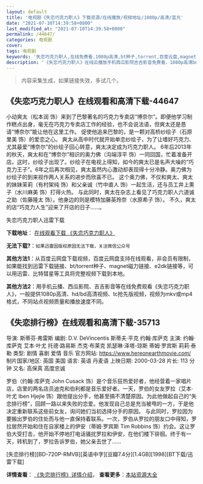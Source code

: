 ```yaml
---
layout: default
title: '电视剧《失恋巧克力职人》下载资源/在线播放/视频地址/1080p/高清/蓝光'
date: "2021-07-10T14:39:58+0800"
last_modified_at: "2021-07-10T14:39:58+0800"
permalink: /44647/
categories: 电视剧
cover:
tags: 电视剧
keywords: '失恋巧克力职人,在线免费看,1080p高清,bt种子,torrent,百度云盘,magnet,磁力链,迅雷下载资源'
description: '《失恋巧克力职人》在线云播放手机西瓜影院吉吉影音免费看，1080p高清bd/hd未删减完整版和tc抢先枪版，mkv/mp4格式，附带bt/torrent种子、magnet/磁力链、百度云盘、网盘资源迅雷下载链接'
---
```


>内容采集生成，如果链接失效，多试几个。


## 《失恋巧克力职人》在线观看和高清下载-44647

小动爽太（松本润 饰）来到了巴黎著名的巧克力专卖店“博奈尔&rdquo;。即便他学习制作糕点出身，毫无在巧克力专卖店工作的经验，也不会说法语，但爽太还是恳请“博奈尔&rdquo;能让他在这里工作。 促使他追来巴黎的，是一颗对高桥纱绘子（石原里美 饰）的爱恋之心。 爽太从高中时代就开始单恋纱绘子，为了让嗜好巧克力、尤其最爱&ldquo;博奈尔&rdquo;的纱绘子回心转意，爽太决定成为巧克力职人。 6年后2013年的秋天，爽太和在&ldquo;博奈尔&rdquo;相识的奥力佛（沟端淳平 饰）一同回国，忙着准备开店。这时，纱绘子出现了。纱绘子在电视上得知，如今的爽太已是名声大噪的&ldquo;巧克力王子&rdquo;。6年之后再次相见，爽太虽然内心激动却表现得十分冷静。奥力佛为纱绘子的到来视作两人关系的进步而欣喜不已。 这个奥力佛，不仅和爽太、爽太的妹妹茉莉（有村架纯 饰）和父亲诚（竹中直人 饰）一起生活，还与员工井上熏子（水川麻美 饰）打得火热。 与此同时，爽太在杂志上看见了巧克力职人六道诚之助（佐藤隆太 饰）。他身边的则是模特加藤英玲奈（水原希子 饰）。 不久，爽太的店&ldquo;巧克力人生&rdquo;迎来了开店的日子……。</p>


失恋巧克力职人迅雷下载

**下载地址**： [在线观看下载 《失恋巧克力职人》](https://www.993dy.com//vod-detail-id-7339.html) 


**无法下载?**：`如果迅雷因版权原因无法下载，关注微信公众号 `

**其他方法1**：从百度云网盘下载视频，百度云网盘支持在线观看，非会员有限制，如果能找到迅雷下载链接、bt/torrent种子、magnet磁力链接、e2dk链接等，可以用迅雷、比特彗星等工具将完整视频下载到本地。

**其他方法2**：用手机云播、西瓜影院、吉吉影音等在线免费观看《失恋巧克力职人》，一般提供1080p高清、hd/bd高清视频、tc抢先版视频，视频为mkv或mp4格式，不同站点视频质量和播放速度不同。


## 《失恋排行榜》在线观看和高清下载-35713

导演: 斯蒂芬·弗雷斯 编剧: D.V. DeVincentis 斯蒂夫·平克 约翰·库萨克 主演: 约翰·库萨克 艾本·叶尤 托德·路易斯 杰克·布莱克 凯瑟琳·泽塔-琼斯 蒂姆·罗宾斯 莉莉·泰勒 类型: 剧情 喜剧 爱情 音乐 官方网站: https://www.hereonearthmovie.com/ 制片国家/地区: 英国 美国 语言: 英语 丹麦语 上映日期: 2000-03-28 片长: 113 分钟 又名: 高保真 高度忠诚

罗伯（约翰·库萨克 John Cusack 饰）是个音乐狂热爱好者，他经营着一家唱片店，店里的两名店员迪克和伯利都是音乐爱好者。一天，罗伯的女友罗拉（艾本·叶尤 Iben Hjejle 饰）跟他提出分手，他甚至搞不清楚原因。为此他做起自己的“失恋排行榜”，回顾一路以来失败的恋爱。他发现自己总是充当被甩的一方，于是他决定重新联系这些前女友，询问她们当初选择分手的原因。 与此同时，罗拉因为要搬出罗伯的住处而与他一直保持着联系。一次，罗伯从罗拉的朋友口中得知，罗拉居然开始和住在自家楼上的伊安（蒂姆·罗宾斯 Tim Robbins 饰）约会。这让罗伯大受打击，他开始不停地打电话骚扰罗拉和伊安，在他们楼下徘徊。终于有一天，转机到了，罗拉告诉罗伯，她父亲去世了……


[失恋排行榜][BD-720P-RMVB][英语中字][豆瓣7.4分][1.4GB][1998][BT下载/迅雷下载]

**详情查看**： [《失恋排行榜》详情介绍](/movie/35713/)， **查看更多**：[本站资源大全](/movie/t/all/)

